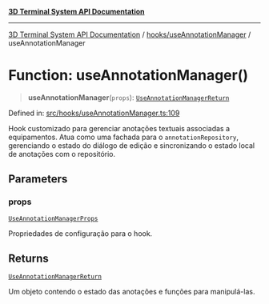 [**3D Terminal System API Documentation**](../../../README.md)

***

[3D Terminal System API Documentation](../../../README.md) / [hooks/useAnnotationManager](../README-1.md) / useAnnotationManager

# Function: useAnnotationManager()

> **useAnnotationManager**(`props`): [`UseAnnotationManagerReturn`](../interfaces/UseAnnotationManagerReturn-1.md)

Defined in: [src/hooks/useAnnotationManager.ts:109](https://github.com/Dicommunitas/ThreeJS_Terminal_3D/blob/7212b5be68c3f7954d775adb9932e64d901692b4/src/hooks/useAnnotationManager.ts#L109)

Hook customizado para gerenciar anotações textuais associadas a equipamentos.
Atua como uma fachada para o `annotationRepository`, gerenciando o estado do diálogo de edição
e sincronizando o estado local de anotações com o repositório.

## Parameters

### props

[`UseAnnotationManagerProps`](../interfaces/UseAnnotationManagerProps-1.md)

Propriedades de configuração para o hook.

## Returns

[`UseAnnotationManagerReturn`](../interfaces/UseAnnotationManagerReturn-1.md)

Um objeto contendo o estado das anotações e funções para manipulá-las.
